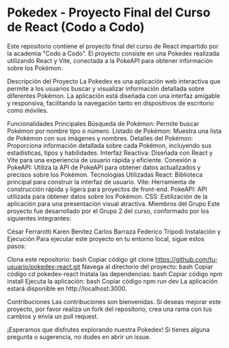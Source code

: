 # Pokedex - Proyecto Final del Curso de React (Codo a Codo)
Este repositorio contiene el proyecto final del curso de React impartido por la academia "Codo a Codo". El proyecto consiste en una Pokedex realizada utilizando React y Vite, conectada a la PokeAPI para obtener información sobre los Pokémon.

Descripción del Proyecto
La Pokedex es una aplicación web interactiva que permite a los usuarios buscar y visualizar información detallada sobre diferentes Pokémon. La aplicación está diseñada con una interfaz amigable y responsiva, facilitando la navegación tanto en dispositivos de escritorio como móviles.

Funcionalidades Principales
Búsqueda de Pokémon: Permite buscar Pokémon por nombre tipo o número.
Listado de Pokémon: Muestra una lista de Pokémon con sus imágenes y nombres.
Detalles del Pokémon: Proporciona información detallada sobre cada Pokémon, incluyendo sus estadísticas, tipos y habilidades.
Interfaz Reactiva: Diseñada con React y Vite para una experiencia de usuario rápida y eficiente.
Conexión a PokeAPI: Utiliza la API de PokeAPI para obtener datos actualizados y precisos sobre los Pokémon.
Tecnologías Utilizadas
React: Biblioteca principal para construir la interfaz de usuario.
Vite: Herramienta de construcción rápida y ligera para proyectos de front-end.
PokeAPI: API utilizada para obtener datos sobre los Pokémon.
CSS: Estilización de la aplicación para una presentación visual atractiva.
Miembros del Grupo
Este proyecto fue desarrollado por el Grupo 2 del curso, conformado por los siguientes integrantes:

César Ferrarotti
Karen Benítez
Carlos Barraza
Federico Tripodi
Instalación y Ejecución
Para ejecutar este proyecto en tu entorno local, sigue estos pasos:

Clona este repositorio:
bash
Copiar código
git clone https://github.com/tu-usuario/pokedex-react.git
Navega al directorio del proyecto:
bash
Copiar código
cd pokedex-react
Instala las dependencias:
bash
Copiar código
npm install
Ejecuta la aplicación:
bash
Copiar código
npm run dev
La aplicación estará disponible en http://localhost:3000.

Contribuciones
Las contribuciones son bienvenidas. Si deseas mejorar este proyecto, por favor realiza un fork del repositorio, crea una rama con tus cambios y envía un pull request.

¡Esperamos que disfrutes explorando nuestra Pokedex! Si tienes alguna pregunta o sugerencia, no dudes en abrir un issue.

